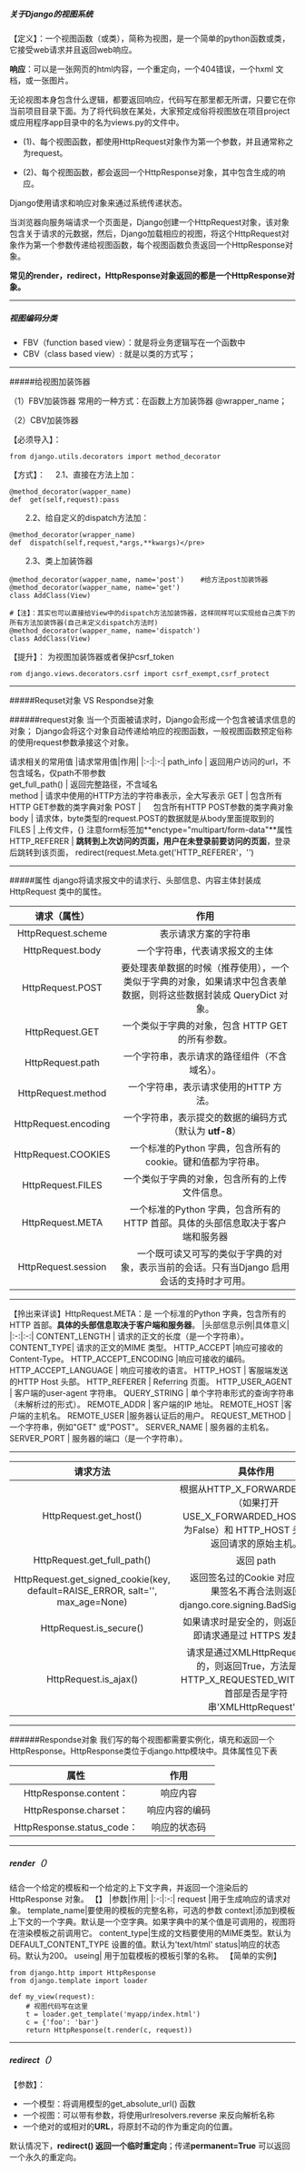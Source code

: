 ##### 关于Django的视图系统
【定义】：一个视图函数（或类），简称为视图，是一个简单的python函数或类，它接受web请求并且返回web响应。

**响应**：可以是一张网页的html内容，一个重定向，一个404错误，一个hxml 文档，或一张图片。

无论视图本身包含什么逻辑，都要返回响应，代码写在那里都无所谓，只要它在你当前项目目录下面。为了将代码放在某处，大家预定成俗将视图放在项目project或应用程序app目录中的名为views.py的文件中。

- (1)、每个视图函数，都使用HttpRequest对象作为第一个参数，并且通常称之为request。

- (2)、每个视图函数，都会返回一个HttpResponse对象，其中包含生成的响应。

Django使用请求和响应对象来通过系统传递状态。

当浏览器向服务端请求一个页面是，Django创建一个HttpRequest对象，该对象包含关于请求的元数据，然后，Django加载相应的视图，将这个HttpRequest对象作为第一个参数传递给视图函数，每个视图函数负责返回一个HttpResponse对象。

**常见的render，redirect，HttpResponse对象返回的都是一个HttpResponse对象。**

---
##### 视图编码分类
- FBV（function based view）：就是将业务逻辑写在一个函数中
- CBV（class  based view）: 就是以类的方式写；

---

#####给视图加装饰器

（1）FBV加装饰器
常用的一种方式：在函数上方加装饰器  @wrapper_name；

（2）CBV加装饰器

【必须导入】：
```
from django.utils.decorators import method_decorator
```
【方式】：
　2.1、直接在方法上加：　　
```
@method_decorator(wapper_name)
def  get(self,request):pass
```
　　2.2、给自定义的dispatch方法加：
```
@method_decorator(wrapper_name) 
def  dispatch(self,request,*args,**kwargs)</pre>
```
　　2.3、类上加装饰器
```
@method_decorator(wapper_name, name='post')    #给方法post加装饰器
@method_decorator(wapper_name, name='get')
class AddClass(View)

#【注】：其实也可以直接给View中的dispatch方法加装饰器，这样同样可以实现给自己类下的所有方法加装饰器(自己未定义dispatch方法时)
@method_decorator(wapper_name, name='dispatch')
class AddClass(View)
```
【提升】：
为视图加装饰器或者保护csrf_token
```
rom django.views.decorators.csrf import csrf_exempt,csrf_protect
```
---

#####Requset对象  VS  Respondse对象

######request对象
当一个页面被请求时，Django会形成一个包含被请求信息的对象；
Django会将这个对象自动传递给响应的视图函数，一般视图函数预定俗称的使用request参数承接这个对象。

请求相关的常用值
|请求常用值|作用|
|:-:|:-:|
path_info  | 返回用户访问的url，不包含域名，仅path不带参数     
get_full_path()   |   返回完整路径，不含域名   
method     |   请求中使用的HTTP方法的字符串表示，全大写表示
GET          |    包含所有HTTP  GET参数的类字典对象
POST     | 　  包含所有HTTP  POST参数的类字典对象
body       |      请求体，byte类型的request.POST的数据就是从body里面提取到的
FILES     |      上传文件，{}    注意form标签加**enctype="multipart/form-data"**属性
HTTP_REFERER |   **跳转到上次访问的页面，用户在未登录前要访问的页面**，登录后跳转到该页面， redirect(request.Meta.get('HTTP_REFERER'，'')

---
#####属性
django将请求报文中的请求行、头部信息、内容主体封装成 HttpRequest 类中的属性。

|请求（属性）|作用|
|:-:|:-:|
HttpRequest.scheme|表示请求方案的字符串
HttpRequest.body |一个字符串，代表请求报文的主体
HttpRequest.POST | 要处理表单数据的时候（推荐使用），一个类似于字典的对象，如果请求中包含表单数据，则将这些数据封装成 QueryDict 对象。
HttpRequest.GET| 一个类似于字典的对象，包含 HTTP GET 的所有参数。
HttpRequest.path |  一个字符串，表示请求的路径组件（不含域名）。
HttpRequest.method| 一个字符串，表示请求使用的HTTP 方法。
HttpRequest.encoding| 一个字符串，表示提交的数据的编码方式（默认为 **utf-8**）
HttpRequest.COOKIES| 一个标准的Python 字典，包含所有的cookie。键和值都为字符串。
HttpRequest.FILES| 一个类似于字典的对象，包含所有的上传文件信息。
HttpRequest.META| 一个标准的Python 字典，包含所有的HTTP 首部。具体的头部信息取决于客户端和服务器
HttpRequest.session|　一个既可读又可写的类似于字典的对象，表示当前的会话。只有当Django 启用会话的支持时才可用。


---

【拎出来详谈】HttpRequest.META：是 一个标准的Python 字典，包含所有的HTTP 首部。**具体的头部信息取决于客户端和服务器**。
|头部信息示例|具体意义|
|:-:|:-:|
 CONTENT_LENGTH | 请求的正文的长度（是一个字符串）。
CONTENT_TYPE|  请求的正文的MIME 类型。
HTTP_ACCEPT  |响应可接收的Content-Type。
HTTP_ACCEPT_ENCODING  |响应可接收的编码。
 HTTP_ACCEPT_LANGUAGE | 响应可接收的语言。
 HTTP_HOST |  客服端发送的HTTP Host 头部。
 HTTP_REFERER  | Referring 页面。
 HTTP_USER_AGENT | 客户端的user-agent 字符串。
   QUERY_STRING  | 单个字符串形式的查询字符串（未解析过的形式）。
 REMOTE_ADDR |  客户端的IP 地址。
REMOTE_HOST   |客户端的主机名。
REMOTE_USER   |服务器认证后的用户。
  REQUEST_METHOD  | 一个字符串，例如"GET" 或"POST"。
 SERVER_NAME | 服务器的主机名。
  SERVER_PORT |  服务器的端口（是一个字符串）。

---
|请求方法|具体作用|
|:-:|:-:|
HttpRequest.get_host()|根据从HTTP_X_FORWARDED_HOST（如果打开 USE_X_FORWARDED_HOST，默认为False）和 HTTP_HOST 头部信息返回请求的原始主机。
HttpRequest.get_full_path()|返回 path
HttpRequest.get_signed_cookie(key, default=RAISE_ERROR, salt='', max_age=None)|　返回签名过的Cookie 对应的值，如果签名不再合法则返回django.core.signing.BadSignature。
HttpRequest.is_secure()|如果请求时是安全的，则返回True；即请求通是过 HTTPS 发起的。
HttpRequest.is_ajax()|请求是通过XMLHttpRequest 发起的，则返回True，方法是检查 HTTP_X_REQUESTED_WITH 相应的首部是否是字符串'XMLHttpRequest'。

---

######Respondse对象
我们写的每个视图都需要实例化，填充和返回一个HttpResponse。HttpResponse类位于django.http模块中。具体属性见下表

|属性|作用|
|:-:|:-:|
HttpResponse.content：|响应内容
HttpResponse.charset：|响应内容的编码
HttpResponse.status_code：|响应的状态码

---

##### render（）
结合一个给定的模板和一个给定的上下文字典，并返回一个渲染后的 HttpResponse 对象。
【】
|参数|作用|
|:-:|:-:|
request |用于生成响应的请求对象。
template_name|要使用的模板的完整名称，可选的参数
context|添加到模板上下文的一个字典。默认是一个空字典。如果字典中的某个值是可调用的，视图将在渲染模板之前调用它。
content_type|生成的文档要使用的MIME类型。默认为 DEFAULT_CONTENT_TYPE 设置的值。默认为'text/html'
status|响应的状态码。默认为200。
useing| 用于加载模板的模板引擎的名称。
【简单的实例】
```
from django.http import HttpResponse
from django.template import loader

def my_view(request):
    # 视图代码写在这里
    t = loader.get_template('myapp/index.html')
    c = {'foo': 'bar'}
    return HttpResponse(t.render(c, request))
```
---
##### redirect（）
【参数】：
- 一个模型：将调用模型的get_absolute_url() 函数
- 一个视图：可以带有参数，将使用urlresolvers.reverse 来反向解析名称
- 一个绝对的或相对的**URL**，将原封不动的作为重定向的位置。

默认情况下，**redirect() 返回一个临时重定向**；传递**permanent=True** 可以返回一个永久的重定向。










